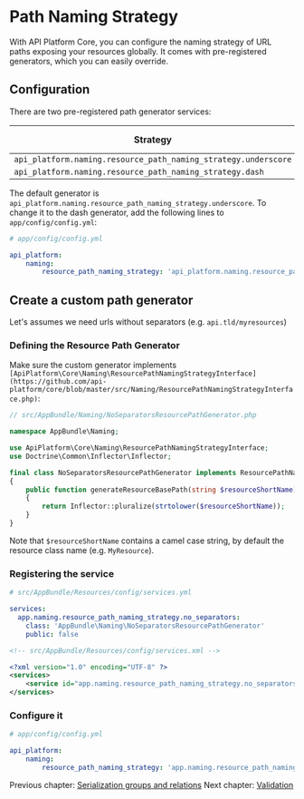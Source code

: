 # Path Naming Strategy

With API Platform Core, you can configure the naming strategy of URL paths exposing your resources globally.
It comes with pre-registered generators, which you can easily override.

## Configuration

There are two pre-registered path generator services:

Strategy                                                       | Entity name  | Path result
---------------------------------------------------------------|--------------|----------------
`api_platform.naming.resource_path_naming_strategy.underscore` | `MyResource` | `/my_resources`
`api_platform.naming.resource_path_naming_strategy.dash`       | `MyResource` | `/my-resources`

The default generator is `api_platform.naming.resource_path_naming_strategy.underscore`.
To change it to the dash generator, add the following lines to `app/config/config.yml`:

```yaml
# app/config/config.yml

api_platform:
    naming:
        resource_path_naming_strategy: 'api_platform.naming.resource_path_naming_strategy.dash'

```

## Create a custom path generator

Let's assumes we need urls without separators (e.g. `api.tld/myresources`)

### Defining the Resource Path Generator

Make sure the custom generator implements `[ApiPlatform\Core\Naming\ResourcePathNamingStrategyInterface](https://github.com/api-platform/core/blob/master/src/Naming/ResourcePathNamingStrategyInterface.php)`:

```php
// src/AppBundle/Naming/NoSeparatorsResourcePathGenerator.php

namespace AppBundle\Naming;

use ApiPlatform\Core\Naming\ResourcePathNamingStrategyInterface;
use Doctrine\Common\Inflector\Inflector;

final class NoSeparatorsResourcePathGenerator implements ResourcePathNamingStrategyInterface
{
    public function generateResourceBasePath(string $resourceShortName) : string
    {
        return Inflector::pluralize(strtolower($resourceShortName));
    }
}
```

Note that `$resourceShortName` contains a camel case string, by default the resource class name (e.g. `MyResource`).

### Registering the service

<configurations>

```yaml
# src/AppBundle/Resources/config/services.yml

services:
  app.naming.resource_path_naming_strategy.no_separators:
    class: 'AppBundle\Naming\NoSeparatorsResourcePathGenerator'
    public: false
```

```xml
<!-- src/AppBundle/Resources/config/services.xml -->

<?xml version="1.0" encoding="UTF-8" ?>
<services>
    <service id="app.naming.resource_path_naming_strategy.no_separators" class="AppBundle\Naming\NoSeparatorsResourcePathGenerator" public="false" />
</services>
```

</configurations>

### Configure it

```yaml
# app/config/config.yml

api_platform:
    naming:
        resource_path_naming_strategy: 'app.naming.resource_path_naming_strategy.no_separators'

```

Previous chapter: [Serialization groups and relations](serialization-groups-and-relations.md)
Next chapter: [Validation](validation.md)

